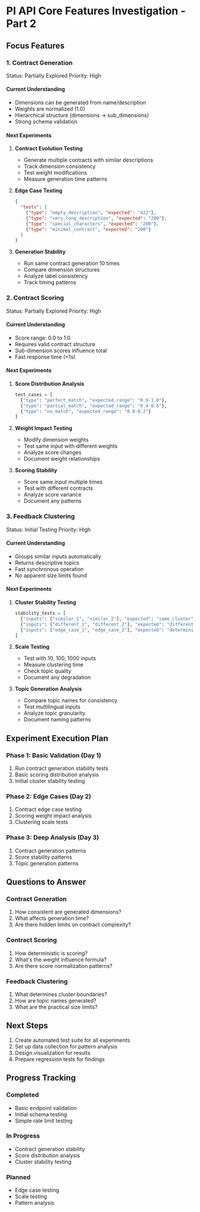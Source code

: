 # PI API Core Features Investigation - Part 2

## Focus Features

### 1. Contract Generation
Status: Partially Explored
Priority: High

#### Current Understanding
- Dimensions can be generated from name/description
- Weights are normalized (1.0)
- Hierarchical structure (dimensions -> sub_dimensions)
- Strong schema validation

#### Next Experiments
1. **Contract Evolution Testing**
   - Generate multiple contracts with similar descriptions
   - Track dimension consistency
   - Test weight modifications
   - Measure generation time patterns

2. **Edge Case Testing**
   ```json
   {
     "tests": [
       {"type": "empty_description", "expected": "422"},
       {"type": "very_long_description", "expected": "200"},
       {"type": "special_characters", "expected": "200"},
       {"type": "minimal_contract", "expected": "200"}
     ]
   }
   ```

3. **Generation Stability**
   - Run same contract generation 10 times
   - Compare dimension structures
   - Analyze label consistency
   - Track timing patterns

### 2. Contract Scoring
Status: Partially Explored
Priority: High

#### Current Understanding
- Score range: 0.0 to 1.0
- Requires valid contract structure
- Sub-dimension scores influence total
- Fast response time (<1s)

#### Next Experiments
1. **Score Distribution Analysis**
   ```python
   test_cases = [
     {"type": "perfect_match", "expected_range": "0.9-1.0"},
     {"type": "partial_match", "expected_range": "0.4-0.6"},
     {"type": "no_match", "expected_range": "0.0-0.2"}
   ]
   ```

2. **Weight Impact Testing**
   - Modify dimension weights
   - Test same input with different weights
   - Analyze score changes
   - Document weight relationships

3. **Scoring Stability**
   - Score same input multiple times
   - Test with different contracts
   - Analyze score variance
   - Document any patterns

### 3. Feedback Clustering
Status: Initial Testing
Priority: High

#### Current Understanding
- Groups similar inputs automatically
- Returns descriptive topics
- Fast synchronous operation
- No apparent size limits found

#### Next Experiments
1. **Cluster Stability Testing**
   ```python
   stability_tests = [
     {"inputs": ["similar_1", "similar_2"], "expected": "same_cluster"},
     {"inputs": ["different_1", "different_2"], "expected": "different_clusters"},
     {"inputs": ["edge_case_1", "edge_case_2"], "expected": "deterministic"}
   ]
   ```

2. **Scale Testing**
   - Test with 10, 100, 1000 inputs
   - Measure clustering time
   - Check topic quality
   - Document any degradation

3. **Topic Generation Analysis**
   - Compare topic names for consistency
   - Test multilingual inputs
   - Analyze topic granularity
   - Document naming patterns

## Experiment Execution Plan

### Phase 1: Basic Validation (Day 1)
1. Run contract generation stability tests
2. Basic scoring distribution analysis
3. Initial cluster stability testing

### Phase 2: Edge Cases (Day 2)
1. Contract edge case testing
2. Scoring weight impact analysis
3. Clustering scale tests

### Phase 3: Deep Analysis (Day 3)
1. Contract generation patterns
2. Score stability patterns
3. Topic generation patterns

## Questions to Answer

### Contract Generation
1. How consistent are generated dimensions?
2. What affects generation time?
3. Are there hidden limits on contract complexity?

### Contract Scoring
1. How deterministic is scoring?
2. What's the weight influence formula?
3. Are there score normalization patterns?

### Feedback Clustering
1. What determines cluster boundaries?
2. How are topic names generated?
3. What are the practical size limits?

## Next Steps

1. Create automated test suite for all experiments
2. Set up data collection for pattern analysis
3. Design visualization for results
4. Prepare regression tests for findings

## Progress Tracking

### Completed
- Basic endpoint validation
- Initial schema testing
- Simple rate limit testing

### In Progress
- Contract generation stability
- Score distribution analysis
- Cluster stability testing

### Planned
- Edge case testing
- Scale testing
- Pattern analysis 